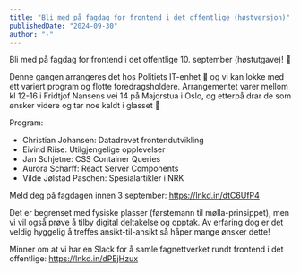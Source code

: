 ```yaml
---
title: "Bli med på fagdag for frontend i det offentlige (høstversjon)"
publishedDate: "2024-09-30"
author: "-"
---
```


Bli med på fagdag for frontend i det offentlige 10. september (høstutgave)! 🎉

Denne gangen arrangeres det hos Politiets IT-enhet 🚓 og vi kan lokke med ett variert program og flotte foredragsholdere. Arrangementet varer mellom kl 12-16 i Fridtjof Nansens vei 14 på Majorstua i Oslo, og etterpå drar de som ønsker videre og tar noe kaldt i glasset 🍻

Program:

- Christian Johansen: Datadrevet frontendutvikling
- Eivind Riise: Utilgjengelige opplevelser
- Jan Schjetne: CSS Container Queries
- Aurora Scharff: React Server Components
- Vilde Jølstad Paschen: Spesialartikler i NRK

Meld deg på fagdagen innen 3 september: https://lnkd.in/dtC6UfP4

Det er begrenset med fysiske plasser (førstemann til mølla-prinsippet), men vi vil også prøve å tilby digital deltakelse og opptak. Av erfaring dog er det veldig hyggelig å treffes ansikt-til-ansikt så håper mange ønsker dette!

Minner om at vi har en Slack for å samle fagnettverket rundt frontend i det offentlige: https://lnkd.in/dPEjHzux
